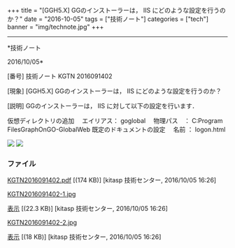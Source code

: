 ﻿+++
title = "[GGH5.X] GGのインストーラーは， IIS にどのような設定を行うのか？"
date = "2016-10-05"
tags = ["技術ノート"]
categories = ["tech"]
banner = "img/technote.jpg"
+++

-----------------------------------------------------------------------------------------------------------------------------

*技術ノート

2016/10/05*


[番号]
技術ノート KGTN 2016091402

[現象]
[GGH5.X] GGのインストーラーは， IIS にどのような設定を行うのか？

[説明]
GGのインストーラーは， IIS に対して以下の設定を行います．

仮想ディレクトリの追加
　エイリアス： goglobal
　物理パス　： C:Program FilesGraphOnGO-GlobalWeb
既定のドキュメントの設定
　名前 ： logon.html

![](http://techreport.kitasp.net/attachments/download/3075/KGTN2016091402-1.jpg)
![](http://techreport.kitasp.net/attachments/download/3076/KGTN2016091402-2.jpg)


### ファイル

 
 


[KGTN2016091402.pdf](http://techreport.kitasp.net/attachments/download/3074/KGTN2016091402.pdf)
 [(174 KB)] [kitasp 技術センター, 2016/10/05
16:26]

[KGTN2016091402-1.jpg](http://techreport.kitasp.net/attachments/download/3075/KGTN2016091402-1.jpg)

[表示](http://techreport.kitasp.net/attachments/3075/KGTN2016091402-1.jpg "表示")
 [(22.3 KB)] [kitasp 技術センター, 2016/10/05
16:26]

[KGTN2016091402-2.jpg](http://techreport.kitasp.net/attachments/download/3076/KGTN2016091402-2.jpg)

[表示](http://techreport.kitasp.net/attachments/3076/KGTN2016091402-2.jpg "表示")
 [(18 KB)] [kitasp 技術センター, 2016/10/05
16:26]


 


 

